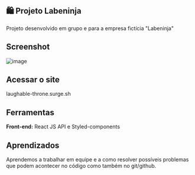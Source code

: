## 🛍️ Projeto Labeninja

Projeto desenvolvido em grupo e para a empresa fictícia "Labeninja"

## Screenshot

![image](https://user-images.githubusercontent.com/90051803/177009477-b12c3b6c-f542-4cc2-911b-07faa81e1060.png)

## Acessar o site

laughable-throne.surge.sh

## Ferramentas

**Front-end:** React JS API e Styled-components

## Aprendizados

Aprendemos a trabalhar em equipe e a como resolver possíveis problemas que podem acontecer no código como também no git/github.
